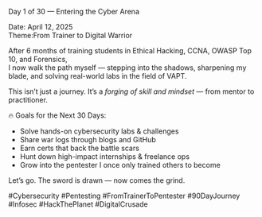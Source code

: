 Day 1 of 30 — Entering the Cyber Arena

Date: April 12, 2025  
Theme:From Trainer to Digital Warrior

After 6 months of training students in Ethical Hacking, CCNA, OWASP Top 10, and Forensics,  
I now walk the path myself — stepping into the shadows, sharpening my blade, and solving real-world labs in the field of VAPT.

This isn’t just a journey. It’s a *forging of skill and mindset* — from mentor to practitioner.

🔥 Goals for the Next 30 Days:
- Solve hands-on cybersecurity labs & challenges  
- Share war logs through blogs and GitHub  
- Earn certs that back the battle scars  
- Hunt down high-impact internships & freelance ops  
- Grow into the pentester I once only trained others to become

Let’s go. The sword is drawn — now comes the grind.

#Cybersecurity #Pentesting #FromTrainerToPentester #90DayJourney #Infosec #HackThePlanet #DigitalCrusade
